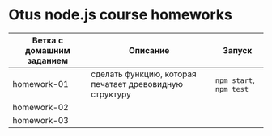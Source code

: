 # Otus node.js course homeworks

| Ветка с домашним заданием    | Описание   | Запуск |
| ----------- |-------------|-------------|
| homework-01 | сделать функцию, которая печатает древовидную структуру | ``` npm start ```, ```npm test``` |
| homework-02 |  |  |
| homework-03 |  |  |

